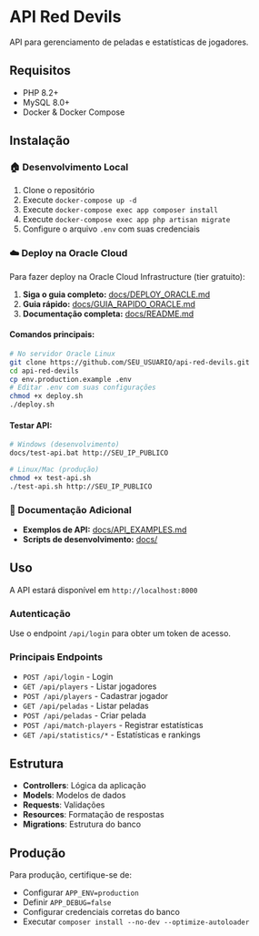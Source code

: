 # API Red Devils

API para gerenciamento de peladas e estatísticas de jogadores.

## Requisitos

- PHP 8.2+
- MySQL 8.0+
- Docker & Docker Compose

## Instalação

### 🏠 Desenvolvimento Local

1. Clone o repositório
2. Execute `docker-compose up -d`
3. Execute `docker-compose exec app composer install`
4. Execute `docker-compose exec app php artisan migrate`
5. Configure o arquivo `.env` com suas credenciais

### ☁️ Deploy na Oracle Cloud

Para fazer deploy na Oracle Cloud Infrastructure (tier gratuito):

1. **Siga o guia completo:** [docs/DEPLOY_ORACLE.md](docs/DEPLOY_ORACLE.md)
2. **Guia rápido:** [docs/GUIA_RAPIDO_ORACLE.md](docs/GUIA_RAPIDO_ORACLE.md)
3. **Documentação completa:** [docs/README.md](docs/README.md)

#### Comandos principais:
```bash
# No servidor Oracle Linux
git clone https://github.com/SEU_USUARIO/api-red-devils.git
cd api-red-devils
cp env.production.example .env
# Editar .env com suas configurações
chmod +x deploy.sh
./deploy.sh
```

#### Testar API:
```bash
# Windows (desenvolvimento)
docs/test-api.bat http://SEU_IP_PUBLICO

# Linux/Mac (produção)
chmod +x test-api.sh
./test-api.sh http://SEU_IP_PUBLICO
```

### 📖 Documentação Adicional

- **Exemplos de API:** [docs/API_EXAMPLES.md](docs/API_EXAMPLES.md)
- **Scripts de desenvolvimento:** [docs/](docs/)

## Uso

A API estará disponível em `http://localhost:8000`

### Autenticação

Use o endpoint `/api/login` para obter um token de acesso.

### Principais Endpoints

- `POST /api/login` - Login
- `GET /api/players` - Listar jogadores
- `POST /api/players` - Cadastrar jogador
- `GET /api/peladas` - Listar peladas
- `POST /api/peladas` - Criar pelada
- `POST /api/match-players` - Registrar estatísticas
- `GET /api/statistics/*` - Estatísticas e rankings

## Estrutura

- **Controllers**: Lógica da aplicação
- **Models**: Modelos de dados
- **Requests**: Validações
- **Resources**: Formatação de respostas
- **Migrations**: Estrutura do banco

## Produção

Para produção, certifique-se de:
- Configurar `APP_ENV=production`
- Definir `APP_DEBUG=false`
- Configurar credenciais corretas do banco
- Executar `composer install --no-dev --optimize-autoloader`
